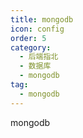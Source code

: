 ```yaml
---
title: mongodb
icon: config
order: 5
category:
  - 后端指北
  - 数据库
  - mongodb
tag:
  - mongodb
---
```


mongodb